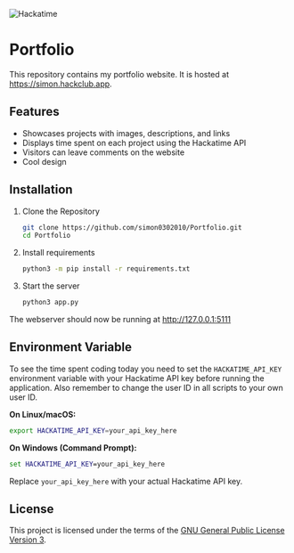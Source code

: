 ![Hackatime](https://hackatime-badge.hackclub.com/U08HC7N4JJW/Portfolio)

# Portfolio

This repository contains my portfolio website. It is hosted at https://simon.hackclub.app.

## Features

- Showcases projects with images, descriptions, and links
- Displays time spent on each project using the Hackatime API
- Visitors can leave comments on the website
- Cool design

## Installation

1. Clone the Repository
    ```bash
    git clone https://github.com/simon0302010/Portfolio.git
    cd Portfolio
    ```

2. Install requirements
    ```bash
    python3 -m pip install -r requirements.txt
    ```

3. Start the server
    ```bash
    python3 app.py
    ```

The webserver should now be running at http://127.0.0.1:5111

## Environment Variable

To see the time spent coding today you need to set the `HACKATIME_API_KEY` environment variable with your Hackatime API key before running the application. Also remember to change the user ID in all scripts to your own user ID.

**On Linux/macOS:**
```bash
export HACKATIME_API_KEY=your_api_key_here
```

**On Windows (Command Prompt):**
```cmd
set HACKATIME_API_KEY=your_api_key_here
```

Replace `your_api_key_here` with your actual Hackatime API key.

## License

This project is licensed under the terms of the [GNU General Public License Version 3](./LICENSE).